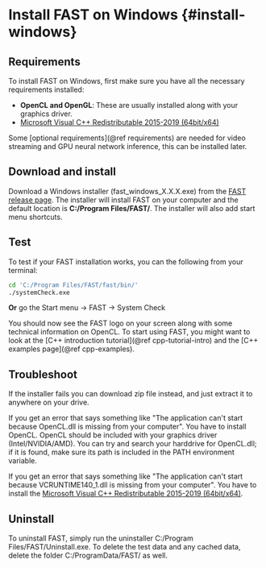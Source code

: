Install FAST on Windows {#install-windows}
======================

Requirements
-----------------
To install FAST on Windows, first make sure you have all the necessary requirements installed:
- **OpenCL and OpenGL**: These are usually installed along with your graphics driver.
- [Microsoft Visual C++ Redistributable 2015-2019 (64bit/x64)](https://aka.ms/vs/16/release/vc_redist.x64.exe)

Some [optional requirements](@ref requirements) are needed for video streaming and GPU neural network inference, this can be installed later. 

Download and install
-----------------
Download a Windows installer (fast_windows_X.X.X.exe) from the [FAST release page](https://github.com/smistad/FAST/releases).
The installer will install FAST on your computer and the default location is **C:/Program Files/FAST/**.
The installer will also add start menu shortcuts.

Test
-----------------
To test if your FAST installation works, you can the following from your terminal:
```bash
cd 'C:/Program Files/FAST/fast/bin/'
./systemCheck.exe
```
<b>Or</b> go the Start menu -> FAST -> System Check

You should now see the FAST logo on your screen along with some technical information on OpenCL.
To start using FAST, you might want to look at the [C++ introduction tutorial](@ref cpp-tutorial-intro)
and the [C++ examples page](@ref cpp-examples).

Troubleshoot
-------------------

If the installer fails you can download zip file instead, and just extract it to anywhere on your drive.

If you get an error that says something like "The application can't start because OpenCL.dll is missing from your computer". You have to install OpenCL. OpenCL should be included with your graphics driver (Intel/NVIDIA/AMD). You can try and search your harddrive for OpenCL.dll; if it is found, make sure its path is included in the PATH environment variable.

If you get an error that says something like "The application can't start because VCRUNTIME140_1.dll is missing from your computer". You have to install the [Microsoft Visual C++ Redistributable 2015-2019 (64bit/x64)](https://aka.ms/vs/16/release/vc_redist.x64.exe).

Uninstall
-------------------

To uninstall FAST, simply run the uninstaller C:/Program Files/FAST/Uninstall.exe.
To delete the test data and any cached data, delete the folder C:/ProgramData/FAST/ as well.
